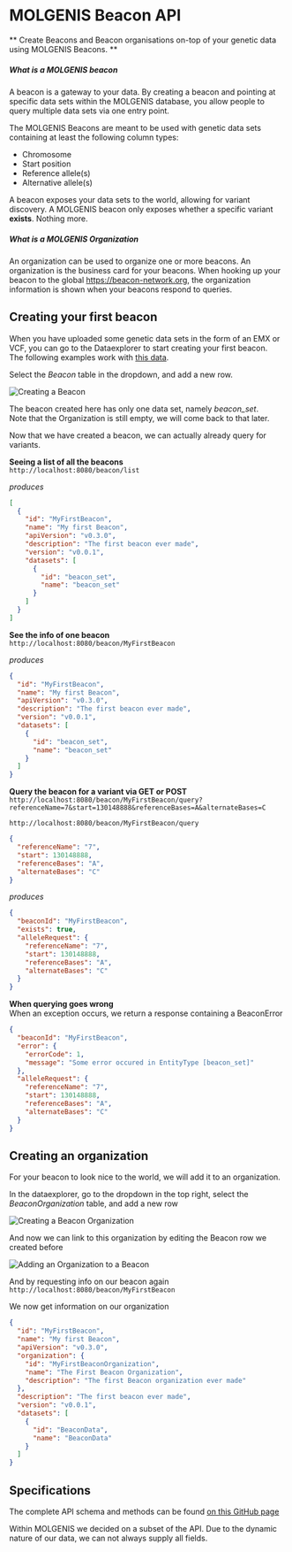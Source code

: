 MOLGENIS Beacon API
===================

**
Create Beacons and Beacon organisations on-top of your genetic data using MOLGENIS Beacons.
**

##### What is a MOLGENIS beacon
A beacon is a gateway to your data. By creating a beacon and pointing at specific data sets within the MOLGENIS database, you allow
people to query multiple data sets via one entry point.

The MOLGENIS Beacons are meant to be used with genetic data sets containing at least the following column types:
* Chromosome
* Start position
* Reference allele(s)
* Alternative allele(s)

A beacon exposes your data sets to the world, allowing for variant discovery. 
A MOLGENIS beacon only exposes whether a specific variant **exists**. Nothing more.

##### What is a MOLGENIS Organization
An organization can be used to organize one or more beacons. An organization is the business card for your beacons.
When hooking up your beacon to the global https://beacon-network.org, the organization information is shown when your beacons respond to queries.

Creating your first beacon
--------------------------
When you have uploaded some genetic data sets in the form of an EMX or VCF, you can go to the Dataexplorer to start creating your first beacon.  
The following examples work with [this data](../data/beacon_set.vcf).

Select the *Beacon* table in the dropdown, and add a new row.

![Creating a Beacon](../images/beacon/create-beacon-form.png?raw=true, "beacon/create-beacon-form")

The beacon created here has only one data set, namely *beacon_set*.  
Note that the Organization is still empty, we will come back to that later.

Now that we have created a beacon, we can actually already query for variants.

**Seeing a list of all the beacons**  
`http://localhost:8080/beacon/list`   

*produces*  
```json
[
  {
    "id": "MyFirstBeacon",
    "name": "My first Beacon",
    "apiVersion": "v0.3.0",
    "description": "The first beacon ever made",
    "version": "v0.0.1",
    "datasets": [
      {
        "id": "beacon_set",
        "name": "beacon_set"
      }
    ]
  }
]
```

**See the info of one beacon**  
`http://localhost:8080/beacon/MyFirstBeacon`

*produces*  
```json
{
  "id": "MyFirstBeacon",
  "name": "My first Beacon",
  "apiVersion": "v0.3.0",
  "description": "The first beacon ever made",
  "version": "v0.0.1",
  "datasets": [
    {
      "id": "beacon_set",
      "name": "beacon_set"
    }
  ]
}
```

**Query the beacon for a variant via GET or POST**  
`http://localhost:8080/beacon/MyFirstBeacon/query?referenceName=7&start=130148888&referenceBases=A&alternateBases=C`

`http://localhost:8080/beacon/MyFirstBeacon/query`  
```json
{
  "referenceName": "7",
  "start": 130148888,
  "referenceBases": "A",
  "alternateBases": "C"
}
```

*produces*
```json
{
  "beaconId": "MyFirstBeacon",
  "exists": true,
  "alleleRequest": {
    "referenceName": "7",
    "start": 130148888,
    "referenceBases": "A",
    "alternateBases": "C"
  }
}
```

**When querying goes wrong**  
When an exception occurs, we return a response containing a BeaconError

```json
{
  "beaconId": "MyFirstBeacon",
  "error": {
    "errorCode": 1,
    "message": "Some error occured in EntityType [beacon_set]"
  },
  "alleleRequest": {
    "referenceName": "7",
    "start": 130148888,
    "referenceBases": "A",
    "alternateBases": "C"
  }
}
```

Creating an organization
------------------------

For your beacon to look nice to the world, we will add it to an organization.

In the dataexplorer, go to the dropdown in the top right, select the *BeaconOrganization* table, and add a new row

![Creating a Beacon Organization](../images/beacon/create-organization-form.png?raw=true, "beacon/create-organization-form")

And now we can link to this organization by editing the Beacon row we created before

![Adding an Organization to a Beacon ](../images/beacon/create-organization-form.png?raw=true, "beacon/add-organization-to-beacon-form")
 
And by requesting info on our beacon again  
`http://localhost:8080/beacon/MyFirstBeacon`

We now get information on our organization

```json
{
  "id": "MyFirstBeacon",
  "name": "My first Beacon",
  "apiVersion": "v0.3.0",
  "organization": {
    "id": "MyFirstBeaconOrganization",
    "name": "The First Beacon Organization",
    "description": "The first Beacon organization ever made"
  },
  "description": "The first beacon ever made",
  "version": "v0.0.1",
  "datasets": [
    {
      "id": "BeaconData",
      "name": "BeaconData"
    }
  ]
}
```

Specifications
--------------
The complete API schema and methods can be found [on this GitHub page](https://github.com/ga4gh/beacon-team/tree/develop/src/main/resources/avro)

Within MOLGENIS we decided on a subset of the API. Due to the dynamic nature of our data, we can not always supply all fields.